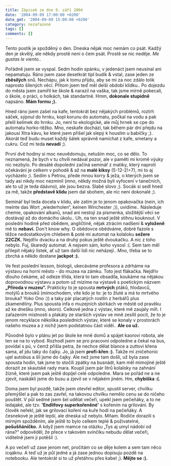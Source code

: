 ```yaml
---
title: Zápisek ze dne 9. září 2004
date: '2004-09-09 17:00:00 +0200'
date_gmt: '2004-09-09 15:00:00 +0200'
category: nezařazené
tags: []
comments: []
---
```

<p>Tento postík je spožděný o den. Dneska nějak moc nemám co psát. Kadžý den je skvělý, ale někdy  prostě není o čem psát. Prostě se nic neděje. <em>Me gustas le viento..</em></p>
<p>Pořádně jsem se vyspal. Sedm hodin spánku, v jedenáct jsem neusínal ani nepamatuju.  Ráno jsem zase desetkrát típl budík &amp; vstal, zase jeden ze <strong>zběsilých</strong> snů.  Nechápu, jak k tomu přijdu, aby se mi za noc zdálo tolik naprosto šílených věcí.  Přitom jsem teď měl delší období klídku.. Po dojezdu do města jsem zamířil ke škole  &amp; narazil na vaška, tak jsme mírně pokecali, o škole, o práci, o holkách, tak  standartně. Hmm, <strong>dokonale stupidně</strong> napsáno. <strong>Mám formu ;).</strong></p>
<p>Hned ráno jsem zašel na kafe, tentokrát bez nějakých problémů, roztrh sáček,  sýpnul do hrnku, kopl korunu do automatu, počkal na vodu a pak přelil kelímek  do hrnku. Jo, není to ekologické, ale můj hrnek se cpe do automatu horko-těžko.  Mno, neskafe dochází, tak během pár dní přejdu na jakousi Xtra kávu, ke které jsem  přišel jak slepý k houslím u babičky ;). Akorát teď budu muset každý šálek správně  namíchat z kafe, smetany a cukru. Což mi teda <strong>nevadí</strong> ;).</p>
<p>První dvě hodiny si moc neuvědomuju, netuším moc, co se dělo. To neznamená, že bych  v tu chvíli nedával pozor, ale v paměti mi kromě výuky nic nezbylo. Po desáté dopolední  začíná seminář z matiky, který naproti očekávání je celkem v pohodě &amp; až na <strong>malé  kiksy</strong> (5-12-2!=7), mi to aj vycházelo ;). Sedím s Petrou, přede mnou korry &amp; ježa,  o kterých jsem se tady asi nikdy moc nezmínil (mno, někdy možná byli vyfocení  v tanečních, ale to už je teda dáávno), ale jsou bezva. Slabé slovo ;). Socák si sedl hned  za mě, takže <strong>představě klidu</strong> jsem dal sbohem, ale nic není dokonalé ;).</p>
<p>Seminář byl teda docela v klidu, ale zatím je to jenom opakovačka (nein, ich meinte  das Wort &bdquo;wiederholen&ldquo;, keinen Winchester ;)), uvidíme.. Následuje  chemie, opakování alkanů, snad ani nestojí za písmenka, složitější věci se dostávají  až do domácího úkolu.. Uh, na ten snad ještě stihnu kouknout. V poslední hodině  před obědem, angličtině, nějak ztrácím nadšení &amp; <strong>vyloženě</strong> mě to <strong>nebaví.</strong> Don't know  why. O obědovce obědváme, dobré fazole s těžce nedostatkovým chlebem &amp; poté mi  automat na kolaloku <strong>sežere 22CZK.</strong> Nejdřív dvacku a na druhý pokus ještě dvoukačku.  A nic z toho nebylo. Fuj, škaredý automat. A nejsem sám, koho vysosl :(. Sem tam  měl přilepit nějaký lístek, ať už tam další lidi nic neházejí.. Mno, třeba se to  zbrchá a někdo dostane <strong>jackpot :).</strong></p>
<p>Ve fest poslední lesson, biologii, ukecáváme profesora a zdrháme na výstavu na horní  město - do muzea na zámku. Toto jest flákačka. Nejdřív dlouho čekáme, až odleze třída,  která to tam obsadila, koukáme na nějakou doprovodnou výstavu a potom už mizíme  na výstavě s poetickým názvem <strong>&bdquo;Příroda v muzeu&ldquo;.</strong> Prakticky to je spousta  <strong>mrtvých</strong> ptáků, hlodavců, motýlů a brouků (mimochodem, víte kdo je to: je to žluté  a má to mrtvého brouka? Yoko Ono :)) a taky pár placatých rostlin z herbářů plus  zkameněliny. Plus spousta infa o muzejních sbírkách ve městě od pravěku až ke dnešku  (mno, skoro). Celkově jedna z výstav, které mě zaujaly míň. I zařazením místnosti  s plakáty ze starších výstav ve mně zesílil pocit, že to je jenom recyklace několika  posledních výstav, které se konaly v prostorách našeho muzea a z nichž jsem podstatnou  část viděl.. <strong>Ale co už.</strong></p>
<p>Původně bylo v plánu jet po škole ke mně domů a spájet kaorovi robota, ale ten se  na to vybod. Rozhodl jsem se pro pracovní odpoledne a čekal na bus, povídal s pú,  v čemž přišla petra, že nechce dělat blance a zuttovi křena sama, ať jdu taky do čajky.  Jo, já jsem <strong>profi-křen :).</strong> Takže mi zničehonic ujel autobus a šli jsme do čajky.  Ale než jsme tam došli, už byla zase spousta hodin, tak jsme to stočili zpátky na  busnádr, kam měl mimojiné ještě dorazit ze skautské rady mara. Koupil jsem pár litrů  kolaloky na zahnání žízně, které jsem pak ještě dopíjel celé odpoledne.  Mara se pořád ne a ne zjevit, naskákli jsme do busu a zjevil se v nějakém jiném. Hm,  <strong>chybiška :(.</strong></p>
<p>Doma jsem byl pozdě, takže jsem otevřel editor, spustil server, chvilku přemýšlel  a pak to zas zavřel, na takovou chvilku nemělo cenu se do ničeho pouštět. V půl sedmé  jsem šel udělat večeři, upekl jsem pečeňáky, a to ne ledajaké, ale tzv. <strong>'Endlifovy  superkořeněné'</strong> s kořením na grilování. By člověk neřekl, jak se grilovací koření  na kuře hodí na pečeňáky. A česnekové je ještě lepší, ale dneska už nebylo. Mňam.  Rodiče dorazili s mírným spožděním, ale ještě to bylo celkem teplé &amp; poživatelné,  <strong>pošušňáníčko.</strong> A když jsem mamce na otázku &bdquo;Tys aj umyl nádobí od rána?&ldquo;  odpověděl, že přece v takovém svinčíku nebudu dělat večeři, viditelně jsem ji potěšil :).</p>
<p>A po večeři už zase jenom net, pročítám co se děje kolem a sem tam něco icqáknu.  A teď už je půl jedné a já zase jednou dopisuju pozdě na notebooku. Ale tentokrát si  to už přetáhnu přes kabel ;). <strong>Mějte se :).</strong></p>

